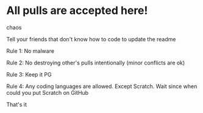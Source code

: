 # All pulls are accepted here!
chaos

Tell your friends that don't know how to code to update the readme

Rule 1: No malware

Rule 2: No destroying other's pulls intentionally (minor conflicts are ok)

Rule 3: Keep it PG

Rule 4: Any coding languages are allowed. Except Scratch. Wait since when could you put Scratch on GitHub

That's it
